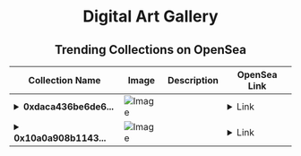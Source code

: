 <div align="center">

# Digital Art Gallery

## Trending Collections on OpenSea

| Collection Name                       | Image                                                                                     | Description                       | OpenSea Link                                                                                          |
|---------------------------------------|-------------------------------------------------------------------------------------------|-----------------------------------|--------------------------------------------------------------------------------------------------------|
| **<details><summary>0xdaca436be6de6...</summary>0xdaca436be6de6c33dead491e61dee92870bf752a</details>** | ![Image](https://i.seadn.io/s/raw/files/80badb2077915f9d0d99033405e53697.gif?w=500&auto=format?w=200&auto=format) |  | <details><summary>Link</summary>[0xdaca436be6de6c33dead491e61dee92870bf752a](https://opensea.io/collection/0xdaca436be6de6c33dead491e61dee92870bf752a)</details> |
| **<details><summary>0x10a0a908b1143...</summary>0x10a0a908b1143696b566c70315ab827375abfe22</details>** | ![Image](https://i.seadn.io/s/raw/files/80badb2077915f9d0d99033405e53697.gif?w=500&auto=format?w=200&auto=format) |  | <details><summary>Link</summary>[0x10a0a908b1143696b566c70315ab827375abfe22](https://opensea.io/collection/0x10a0a908b1143696b566c70315ab827375abfe22)</details> |

</div>